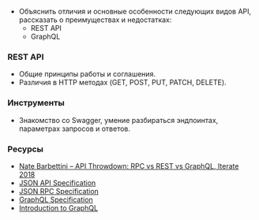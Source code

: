 - Объяснить отличия и основные особенности следующих видов API, рассказать о преимуществах и недостатках:
	- REST API
	- GraphQL

### REST API

- Общие принципы работы и соглашения.
- Различия в HTTP методах (GET, POST, PUT, PATCH, DELETE).

### Инструменты

- Знакомство со Swagger, умение разбираться эндпоинтах, параметрах запросов и ответов.

### Ресурсы

- [Nate Barbettini – API Throwdown: RPC vs REST vs GraphQL, Iterate 2018](https://www.youtube.com/watch?v=IvsANO0qZEg)
- [JSON API Specification](http://jsonapi.org/format/)
- [JSON RPC Specification](https://www.jsonrpc.org/specification)
- [GraphQL Specification](https://facebook.github.io/graphql/)
- [Introduction to GraphQL](https://graphql.org/learn/)